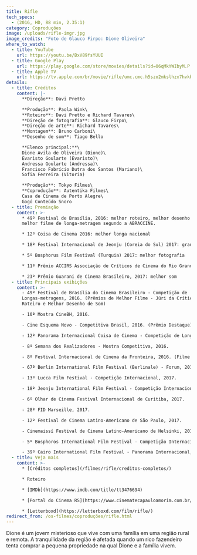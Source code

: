 ```yaml
---
title: Rifle
tech_specs:
  - (2016, HD, 88 min, 2.35:1)
category: Coproduções
image: /uploads/rifle-imgr.jpg
image_credits: "Foto de Glauco Firpo: Dione Oliveira"
where_to_watch:
  - title: YouTube
    url: https://youtu.be/BxV89fsYUUI
  - title: Google Play
    url: https://play.google.com/store/movies/details?id=O6qMkYWIbyM.P
  - title: Apple TV
    url: https://tv.apple.com/br/movie/rifle/umc.cmc.h5szo2mkslhzx7hvkbblvoek
details:
  - title: Créditos
    content: |-
      **Direção**: Davi Pretto

      **Produção**: Paola Wink\
      **Roteiro**: Davi Pretto e Richard Tavares\
      **Direção de fotografia**: Glauco Firpo\
      **Direção de arte**: Richard Tavares\
      **Montagem**: Bruno Carboni\
      **Desenho de som**: Tiago Bello

      **Elenco principal:**\
      Dione Avila de Oliveira (Dione)\
      Evaristo Goularte (Evaristo)\
      Andressa Goularte (Andressa)\
      Francisco Fabrício Dutra dos Santos (Mariano)\
      Sofia Ferreira (Vitoria)

      **Produção**: Tokyo Filmes\
      **Coprodução**: Autentika Filmes\
      Casa de Cinema de Porto Alegre\
      Gogó Conteúdo Snoro
  - title: Premiação
    content: >-
      * 49º Festival de Brasília, 2016: melhor roteiro, melhor desenho de som,
      melhor filme de longa-metragem segundo a ABRACCINE.

      * 12º Coisa de Cinema 2016: melhor longa nacional

      * 18º Festival Internacional de Jeonju (Coreia do Sul) 2017: grande prêmio

      * 5º Bosphorus Film Festival (Turquia) 2017: melhor fotografia

      * 11º Prêmio ACCIRS Associação de Críticos de Cinema do Rio Grande do Sul 2017: melhor longa-metragem gaúcho

      * 23º Prêmio Guarani de Cinema Brasileiro, 2017: melhor som
  - title: Principais exibições
    content: >-
      - 49º Festival de Brasília do Cinema Brasileiro - Competição de
      Longas-metragens, 2016. (Prêmios de Melhor Filme - Júri da Crítica, Melhor
      Roteiro e Melhor Desenho de Som)

      - 10ª Mostra CineBH, 2016.

      - Cine Esquema Novo - Competitiva Brasil, 2016. (Prêmio Destaque)

      - 12º Panorama Internacional Coisa de Cinema - Competição de Longas-metragens, 2016. (Prêmio de Melhor Filme)

      - 8ª Semana dos Realizadores - Mostra Competitiva, 2016.

      - 8º Festival Internacional de Cinema da Fronteira, 2016. (Filme de Encerramento)

      - 67ª Berlin International Film Festival (Berlinale) - Forum, 2017. (International Premiere)

      - 13º Lucca Film Festival - Competição Internacional, 2017.

      - 18º Jeonju International Film Festival - Competição Internacional, 2017. (Grand Prize)

      - 6º Olhar de Cinema Festival Internacional de Curitiba, 2017.

      - 28º FID Marseille, 2017.

      - 12º Festival de Cinema Latino-Americano de São Paulo, 2017.

      - Cinemaissí Festival de Cinema Latino-Americano de Helsinki, 2017.

      - 5º Bosphoros International Film Festival - Competição Internacional, 2017.  (Prêmio de Melhor Fotografia)

      - 39º Cairo International Film Festival - Panorama Internacional, 2017.
  - title: Veja mais
    content: >-
      * [Créditos completos](/filmes/rifle/creditos-completos/)

      * Roteiro

      * [IMDb](https://www.imdb.com/title/tt3476694)

      * [Portal do Cinema RS](https://www.cinematecapauloamorim.com.br/portaldocinemagaucho/1078/rifle)

      * [Letterboxd](https://letterboxd.com/film/rifle/)
redirect_from: /os-filmes/coproduções/rifle.html
---
```

Dione é um jovem misterioso que vive com uma família em uma região rural e remota. A tranquilidade da região é afetada quando um rico fazendeiro tenta comprar a pequena propriedade na qual Dione e a família vivem.